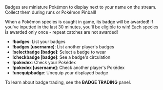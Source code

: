 Badges are miniature Pokémon to display next to your name on the stream. Collect them during runs or Pokémon Pinball!

When a Pokémon species is caught in game, its badge will be awarded!
If you've inputted in the last 30 minutes, you'll be eligible to win!
Each species is awarded only once - repeat catches are not awarded! 

- **!badges**: List your badges
- **!badges \[username\]**: List another player's badges
- **!selectbadge \[badge\]**: Select a badge to wear
- **!checkbadge \[badge\]**: See a badge's circulation
- **!pokedex**: Check your Pokédex
- **!pokedex \[username\]**: Check another player's Pokédex
- **!unequipbadge**: Unequip your displayed badge 

To learn about badge trading, see the **BADGE TRADING** panel.